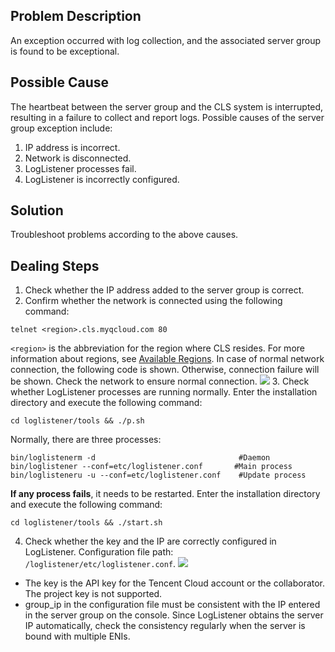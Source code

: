 ## Problem Description
An exception occurred with log collection, and the associated server group is found to be exceptional.

## Possible Cause
The heartbeat between the server group and the CLS system is interrupted, resulting in a failure to collect and report logs. Possible causes of the server group exception include:
1. IP address is incorrect.
2. Network is disconnected.
3. LogListener processes fail.
4. LogListener is incorrectly configured.

## Solution
Troubleshoot problems according to the above causes.

## Dealing Steps
1. Check whether the IP address added to the server group is correct.
2. Confirm whether the network is connected using the following command:
```shell
telnet <region>.cls.myqcloud.com 80
```
`<region>` is the abbreviation for the region where CLS resides. For more information about regions, see [Available Regions](https://cloud.tencent.com/document/product/614/18940).
In case of normal network connection, the following code is shown. Otherwise, connection failure will be shown. Check the network to ensure normal connection.
![](https://main.qcloudimg.com/raw/2660316a4496ac356b6e7ca5cdeb9daa.png)
3. Check whether LogListener processes are running normally. Enter the installation directory and execute the following command:
```shell
cd loglistener/tools && ./p.sh
```
Normally, there are three processes:
```shell
bin/loglistenerm -d                                #Daemon
bin/loglistener --conf=etc/loglistener.conf       #Main process
bin/loglisteneru -u --conf=etc/loglistener.conf    #Update process
```
**If any process fails**, it needs to be restarted. Enter the installation directory and execute the following command:
```shell
cd loglistener/tools && ./start.sh
```
4. Check whether the key and the IP are correctly configured in LogListener. Configuration file path: `/loglistener/etc/loglistener.conf`.
![](https://main.qcloudimg.com/raw/cfa012cfb136cbbcf78667d4d1307d26.png)
 - The key is the API key for the Tencent Cloud account or the collaborator. The project key is not supported.
 - group_ip in the configuration file must be consistent with the IP entered in the server group on the console. Since LogListener obtains the server IP automatically, check the consistency regularly when the server is bound with multiple ENIs.

